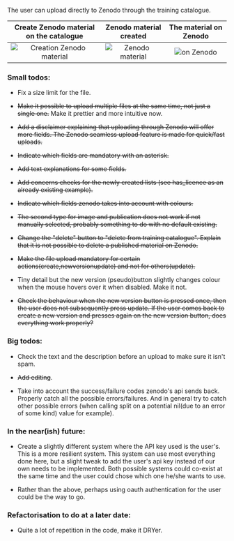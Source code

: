 The user can upload directly to Zenodo through the training catalogue.


Create Zenodo material on the catalogue                 |  Zenodo material created                   |  The material on Zenodo
:-------------------------:|:-------------------------:|:-------------------------:
![Creation Zenodo material](https://i.imgur.com/Z702A0X.png)  |  ![Zenodo material](https://i.imgur.com/0I1t2JI.png)  |  ![on Zenodo](https://i.imgur.com/E7qv7U5.png)


### Small todos:

- Fix a size limit for the file.  

- ~~Make it possible to upload multiple files at the same time, not just a single one.~~ Make it prettier and more intuitive now.

- ~~Add a disclaimer explaining that uploading through Zenodo will offer more fields. The Zenodo seamless upload feature is made for quick/fast uploads.~~

- ~~Indicate which fields are mandatory with an asterisk.~~

- ~~Add text explanations for some fields.~~

- ~~Add concerns checks for the newly created lists (see has_licence as an already existing example).~~

- ~~Indicate which fields zenodo takes into account with colours.~~

- ~~The second type for image and publication does not work if not manually selected, probably something to do with no default existing.~~

- ~~Change the "delete" button to "delete from training catalogue". Explain that it is not possible to delete a published material on Zenodo.~~

- ~~Make the file upload mandatory for certain actions(create,newversionupdate) and not for others(update).~~

- Tiny detail but the new version (pseudo)button slightly changes colour when the mouse hovers over it when disabled. Make it not.

- ~~Check the behaviour when the new version button is pressed once, then the user does not subsequently press update. If the user comes back to create a new version and presses again on the new version button, does everything work properly?~~ 

### Big todos:

- Check the text and the description before an upload to make sure it isn't spam.

- ~~Add editing~~.

- Take into account the success/failure codes zenodo's api sends back. Properly catch all the possible errors/failures. And in general try to catch other possible errors (when calling split on a potential nil(due to an error of some kind) value for example).

### In the near(ish) future:

- Create a slightly different system where the API key used is the user's. This is a more resilient system. This system can use most everything done here, but a slight tweak to add the user's api key instead of our own needs to be implemented. Both possible systems could co-exist at the same time and the user could chose which one he/she wants to use. 

- Rather than the above, perhaps using oauth authentication for the user could be the way to go.

### Refactorisation to do at a later date:

- Quite a lot of repetition in the code, make it DRYer.


